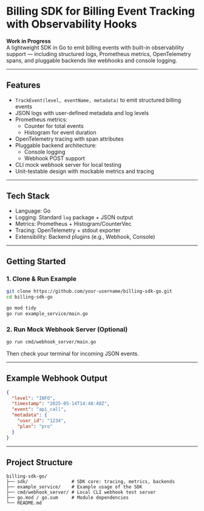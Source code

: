 # Billing SDK for Billing Event Tracking with Observability Hooks

**Work in Progress**  
A lightweight SDK in Go to emit billing events with built-in observability support — including structured logs, Prometheus metrics, OpenTelemetry spans, and pluggable backends like webhooks and console logging.

---

## Features

- `TrackEvent(level, eventName, metadata)` to emit structured billing events
- JSON logs with user-defined metadata and log levels
- Prometheus metrics:
  - Counter for total events
  - Histogram for event duration
- OpenTelemetry tracing with span attributes
- Pluggable backend architecture:
  - Console logging
  - Webhook POST support
- CLI mock webhook server for local testing
- Unit-testable design with mockable metrics and tracing

---

## Tech Stack

- Language: Go
- Logging: Standard `log` package + JSON output
- Metrics: Prometheus + Histogram/CounterVec
- Tracing: OpenTelemetry + stdout exporter
- Extensibility: Backend plugins (e.g., Webhook, Console)

---

## Getting Started

### 1. Clone & Run Example

```bash
git clone https://github.com/your-username/billing-sdk-go.git
cd billing-sdk-go

go mod tidy
go run example_service/main.go
```

### 2. Run Mock Webhook Server (Optional)

```bash
go run cmd/webhook_server/main.go
```

Then check your terminal for incoming JSON events.

---

## Example Webhook Output

```json
{
  "level": "INFO",
  "timestamp": "2025-05-14T14:48:48Z",
  "event": "api_call",
  "metadata": {
    "user_id": "1234",
    "plan": "pro"
  }
}
```

---

## Project Structure

```
billing-sdk-go/
├── sdk/                # SDK core: tracing, metrics, backends
├── example_service/    # Example usage of the SDK
├── cmd/webhook_server/ # Local CLI webhook test server
├── go.mod / go.sum     # Module dependencies
└── README.md
```
